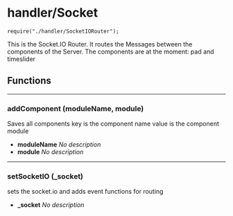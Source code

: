 # handler/Socket
`require("./handler/SocketIORouter");`

This is the Socket.IO Router. It routes the Messages between the 
components of the Server. The components are at the moment: pad and timeslider

## Functions

- - -
### addComponent (moduleName, module)
Saves all components
key is the component name
value is the component module

* **moduleName** *No description*
* **module** *No description*

- - -
### setSocketIO (_socket)
sets the socket.io and adds event functions for routing

* **_socket** *No description*


